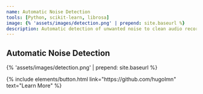 ```yaml
---
name: Automatic Noise Detection
tools: [Python, scikit-learn, librosa]
image: {% 'assets/images/detection.png' | prepend: site.baseurl %}
description: Automatic detection of unwanted noise to clean audio recordings.
---
```


## Automatic Noise Detection

{% 'assets/images/detection.png' | prepend: site.baseurl %}

<p class="text-center">
{% include elements/button.html link="https://github.com/hugolmn" text="Learn More" %}
</p>
